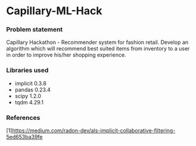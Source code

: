 # Capillary-ML-Hack

### Problem statement
Capillary Hackathon -  Recommender system for fashion retail.
Develop  an algorithm which will recommend best suited items from inventory to a user in order to improve his/her shopping experience. 


### Libraries used 
* implicit 0.3.8 
* pandas 0.23.4
* scipy 1.2.0
* tqdm 4.29.1


### References
[1]https://medium.com/radon-dev/als-implicit-collaborative-filtering-5ed653ba39fe
